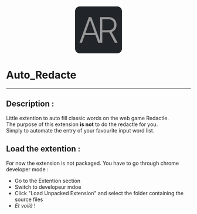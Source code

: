 <p align="center">
  <img src="icons/Logo128.png" alt="Sublime's custom image"/>
</p>

# Auto_Redacte

---
## Description :
Little extention to auto fill classic words on the web game Redactle.  
The purpose of this extension __is not__ to do the redactle for you.  
Simply to automate the entry of your favourite input word list.
  
  
## Load the extention :
For now the extension is not packaged. You have to go through chrome developer mode :
- Go to the Extention section
- Switch to developeur mdoe
- Click "Load Unpacked Extension" and select the folder containing the source files
- _Et voilà_ !
